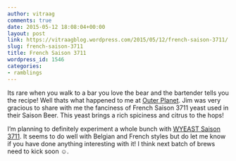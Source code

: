 ```yaml
---
author: vitraag
comments: true
date: 2015-05-12 18:08:04+00:00
layout: post
link: https://vitraagblog.wordpress.com/2015/05/12/french-saison-3711/
slug: french-saison-3711
title: French Saison 3711
wordpress_id: 1546
categories:
- ramblings
---
```






Its rare when you walk to a bar you love the bear and the bartender tells you the recipe! Well thats what happened to me at [Outer Planet](http://www.outerplanetbrewing.com/). Jim was very gracious to share with me the fanciness of French Saison 3711 yeast used in their Saison Beer. This yeast brings a rich spiciness and citrus to the hops!




I’m planning to definitely experiment a whole bunch with [WYEAST Saison 3711](https://www.wyeastlab.com/rw_yeaststrain_detail.cfm?ID=199). It seems to do well with Belgian and French styles but do let me know if you have done anything interesting with it! I think next batch of brews need to kick soon ☺.



